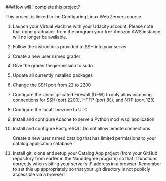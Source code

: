 ###How will I complete this project?

This project is linked to the Configuring Linux Web Servers course.

1. Launch your Virtual Machine with your Udacity account. Please note that upon graduation from the program your free Amazon AWS instance will no longer be available.

2. Follow the instructions provided to SSH into your server

3. Create a new user named grader

4. Give the grader the permission to sudo

5. Update all currently installed packages

6. Change the SSH port from 22 to 2200

7. Configure the Uncomplicated Firewall (UFW) to only allow incoming connections for SSH (port 2200), HTTP (port 80), and NTP (port 123)

8. Configure the local timezone to UTC

9. Install and configure Apache to serve a Python mod_wsgi application

10. Install and configure PostgreSQL:
	Do not allow remote connections

	Create a new user named catalog that has limited permissions to your catalog application database

11. Install git, clone and setup your Catalog App project (from your GitHub repository from earlier in the Nanodegree program) so that it functions correctly when visiting your server’s IP address in a browser. Remember to set this up appropriately so that your .git directory is not publicly accessible via a browser!